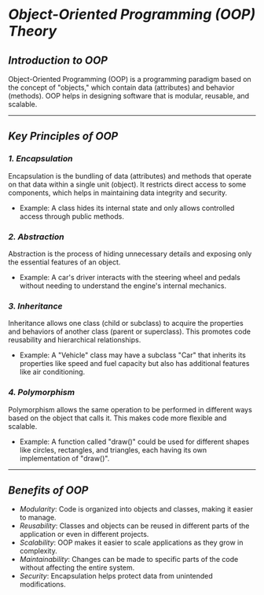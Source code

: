 # *Object-Oriented Programming (OOP) Theory*

## *Introduction to OOP*
Object-Oriented Programming (OOP) is a programming paradigm based on the concept of "objects," which contain data (attributes) and behavior (methods). OOP helps in designing software that is modular, reusable, and scalable.

---

## *Key Principles of OOP*

### *1. Encapsulation*
Encapsulation is the bundling of data (attributes) and methods that operate on that data within a single unit (object). It restricts direct access to some components, which helps in maintaining data integrity and security.
- Example: A class hides its internal state and only allows controlled access through public methods.

### *2. Abstraction*
Abstraction is the process of hiding unnecessary details and exposing only the essential features of an object.
- Example: A car's driver interacts with the steering wheel and pedals without needing to understand the engine's internal mechanics.

### *3. Inheritance*
Inheritance allows one class (child or subclass) to acquire the properties and behaviors of another class (parent or superclass). This promotes code reusability and hierarchical relationships.
- Example: A "Vehicle" class may have a subclass "Car" that inherits its properties like speed and fuel capacity but also has additional features like air conditioning.

### *4. Polymorphism*
Polymorphism allows the same operation to be performed in different ways based on the object that calls it. This makes code more flexible and scalable.
- Example: A function called "draw()" could be used for different shapes like circles, rectangles, and triangles, each having its own implementation of "draw()".

---

## *Benefits of OOP*
- *Modularity*: Code is organized into objects and classes, making it easier to manage.
- *Reusability*: Classes and objects can be reused in different parts of the application or even in different projects.
- *Scalability*: OOP makes it easier to scale applications as they grow in complexity.
- *Maintainability*: Changes can be made to specific parts of the code without affecting the entire system.
- *Security*: Encapsulation helps protect data from unintended modifications.
